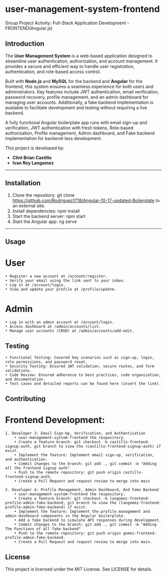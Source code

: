 # user-management-system-frontend
Group Project Activity: Full-Stack Application Development - FRONTEND(Angular.js)


## Introduction
The **User Management System** is a web-based application designed to streamline user authentication, authorization, and account management. It provides a secure and efficient way to handle user registration, authentication, and role-based access control. 

Built with **Node.js** and **MySQL** for the backend and **Angular** for the frontend, this system ensures a seamless experience for both users and administrators. Key features include JWT authentication, email verification, password recovery, profile management, and an admin dashboard for managing user accounts. Additionally, a fake backend implementation is available to facilitate development and testing without requiring a live backend.

A fully functional Angular boilerplate app runs with email sign-up and verification, JWT authentication with fresh tokens, Role-based authorization, Profile management, Admin dashboard, and Fake backend implementation for backend-less development. 

This project is developed by:
- **Clint Brian Castillo**
- **Ivan Rey Langomez**

---


## Installation
   1. Clone the repository:
        git clone https://github.com/Rodriguez1718/Angular-10-17-updated-Boilerplate to an external site.
   2. Install dependencies:
        npm install
   3. Start the backend server:
        npm start
   4. Start the Angular app:
        ng serve
---

## Usage
# User
    • Register a new account at /account/register.
    • Verify your email using the link sent to your inbox.
    • Log in at /account/login.
    • View and update your profile at /profile/update.
# Admin
    • Log in with an admin account at /account/login.
    • Access dashboard at /admin/accounts/list.
    • Manage user accounts (CRUD) at /admin/accounts/add-edit.

## Testing
    • Functional Testing: Covered key scenarios such as sign-up, login, role permissions, and password reset.
    • Security Testing: Ensured JWT validation, secure routes, and form validations.
    • Code Review: Ensured adherence to best practices, code organization, and documentation.
    • Test cases and detailed reports can be found here (insert the link).

## Contributing

# Frontend Development:
    1. Developer 3: Email Sign-Up, Verification, and Authentication
        • user-management-system-frontend the respository.
        • Create a feature branch: git checkout -b castillo-frontend-signup-auth, git branch to view the (castillo-frontend-signup-auth) if exist.
        • Implement the feature: Implement email sign-up, verification, and authentication.
        • Commit changes to the branch: git add ., git commit -m "Adding all the frontend signup auth"
        • Push to the remote repository: git push origin castillo-frontend-signup-auth.
        • Create a Pull Request and request review to merge into main

    2. Developer 4: Profile Management, Admin Dashboard, And Fake Backend
        • user-management-system-frontend the respository.
        • Create a feature branch: git checkout -b langomez-frontend-profile-admin-fake-backend, git branch to view the (langomez-frontend-profile-admin-fake-backend) if exist.
        • Implement the feature: Implement the profile management and admin dashboard components in the Angular boilerplate.
        • Add a fake backend to simulate API responses during development.
        • Commit changes to the branch: git add ., git commit -m "Adding The Functions of all fake backend"
        • Push to the remote repository: git push origin gomez-frontend-profile-admin-fake-backend.
        • Create a Pull Request and request review to merge into main.

## License
This project is licensed under the MIT License.
See LICENSE for details.